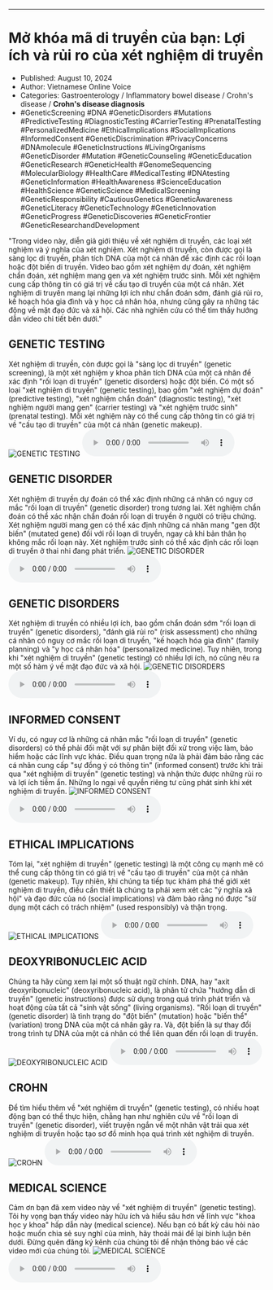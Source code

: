 
---

# Mở khóa mã di truyền của bạn: Lợi ích và rủi ro của xét nghiệm di truyền

- Published: August 10, 2024
- Author: Vietnamese Online Voice
- Categories: Gastroenterology / Inflammatory bowel disease / Crohn's disease / **Crohn's disease diagnosis**
- #GeneticScreening #DNA #GeneticDisorders #Mutations #PredictiveTesting #DiagnosticTesting #CarrierTesting #PrenatalTesting #PersonalizedMedicine #EthicalImplications #SocialImplications #InformedConsent #GeneticDiscrimination #PrivacyConcerns #DNAmolecule #GeneticInstructions #LivingOrganisms #GeneticDisorder #Mutation #GeneticCounseling #GeneticEducation #GeneticResearch #GeneticHealth #GenomeSequencing #MolecularBiology #HealthCare #MedicalTesting #DNAtesting #GeneticInformation #HealthAwareness #ScienceEducation #HealthScience #GeneticScience #MedicalScreening #GeneticResponsibility #CautiousGenetics #GeneticAwareness #GeneticLiteracy #GeneticTechnology #GeneticInnovation #GeneticProgress #GeneticDiscoveries #GeneticFrontier #GeneticResearchandDevelopment

"Trong video này, diễn giả giới thiệu về xét nghiệm di truyền, các loại xét nghiệm và ý nghĩa của xét nghiệm. Xét nghiệm di truyền, còn được gọi là sàng lọc di truyền, phân tích DNA của một cá nhân để xác định các rối loạn hoặc đột biến di truyền. Video bao gồm xét nghiệm dự đoán, xét nghiệm chẩn đoán, xét nghiệm mang gen và xét nghiệm trước sinh. Mỗi xét nghiệm cung cấp thông tin có giá trị về cấu tạo di truyền của một cá nhân. Xét nghiệm di truyền mang lại những lợi ích như chẩn đoán sớm, đánh giá rủi ro, kế hoạch hóa gia đình và y học cá nhân hóa, nhưng cũng gây ra những tác động về mặt đạo đức và xã hội. Các nhà nghiên cứu có thể tìm thấy hướng dẫn video chi tiết bên dưới."


## GENETIC TESTING

Xét nghiệm di truyền, còn được gọi là "sàng lọc di truyền" (genetic screening), là một xét nghiệm y khoa phân tích DNA của một cá nhân để xác định "rối loạn di truyền" (genetic disorders) hoặc đột biến. Có một số loại "xét nghiệm di truyền" (genetic testing), bao gồm "xét nghiệm dự đoán" (predictive testing), "xét nghiệm chẩn đoán" (diagnostic testing), "xét nghiệm người mang gen" (carrier testing) và "xét nghiệm trước sinh" (prenatal testing). Mỗi xét nghiệm này có thể cung cấp thông tin có giá trị về "cấu tạo di truyền" của một cá nhân (genetic makeup).
![GENETIC TESTING](https://http-archiver-apis-production-80.schnworks.com/storage/images/transitions/2024-08-10/transition--20230780226-Montserrat-Regular-1A237E.jpg)
<audio controls>
    <source src="https://http-archiver-apis-production-80.schnworks.com/storage/storage/audio/file-13742943835.mp3" type="audio/mpeg">
</audio>



## GENETIC DISORDER

Xét nghiệm di truyền dự đoán có thể xác định những cá nhân có nguy cơ mắc "rối loạn di truyền" (genetic disorder) trong tương lai. Xét nghiệm chẩn đoán có thể xác nhận chẩn đoán rối loạn di truyền ở người có triệu chứng. Xét nghiệm người mang gen có thể xác định những cá nhân mang "gen đột biến" (mutated gene) đối với rối loạn di truyền, ngay cả khi bản thân họ không mắc rối loạn này. Xét nghiệm trước sinh có thể xác định các rối loạn di truyền ở thai nhi đang phát triển.
![GENETIC DISORDER](https://http-archiver-apis-production-80.schnworks.com/storage/images/transitions/2024-08-10/transition--15817365310-Montserrat-Black-303F9F.jpg)
<audio controls>
    <source src="https://http-archiver-apis-production-80.schnworks.com/storage/storage/audio/file-10598996556.mp3" type="audio/mpeg">
</audio>



## GENETIC DISORDERS

Xét nghiệm di truyền có nhiều lợi ích, bao gồm chẩn đoán sớm "rối loạn di truyền" (genetic disorders), "đánh giá rủi ro" (risk assessment) cho những cá nhân có nguy cơ mắc rối loạn di truyền, "kế hoạch hóa gia đình" (family planning) và "y học cá nhân hóa" (personalized medicine). Tuy nhiên, trong khi "xét nghiệm di truyền" (genetic testing) có nhiều lợi ích, nó cũng nêu ra một số hàm ý về mặt đạo đức và xã hội.
![GENETIC DISORDERS](https://http-archiver-apis-production-80.schnworks.com/storage/images/transitions/2024-08-10/transition-16907903737-Montserrat-Bold-283593.jpg)
<audio controls>
    <source src="https://http-archiver-apis-production-80.schnworks.com/storage/storage/audio/file-19838175761.mp3" type="audio/mpeg">
</audio>



## INFORMED CONSENT

Ví dụ, có nguy cơ là những cá nhân mắc "rối loạn di truyền" (genetic disorders) có thể phải đối mặt với sự phân biệt đối xử trong việc làm, bảo hiểm hoặc các lĩnh vực khác. Điều quan trọng nữa là phải đảm bảo rằng các cá nhân cung cấp "sự đồng ý có thông tin" (informed consent) trước khi trải qua "xét nghiệm di truyền" (genetic testing) và nhận thức được những rủi ro và lợi ích tiềm ẩn. Những lo ngại về quyền riêng tư cũng phát sinh khi xét nghiệm di truyền.
![INFORMED CONSENT](https://http-archiver-apis-production-80.schnworks.com/storage/images/transitions/2024-08-10/transition-7687227852-Montserrat-Medium-7B1FA2.jpg)
<audio controls>
    <source src="https://http-archiver-apis-production-80.schnworks.com/storage/storage/audio/file-14753951982.mp3" type="audio/mpeg">
</audio>



## ETHICAL IMPLICATIONS

Tóm lại, "xét nghiệm di truyền" (genetic testing) là một công cụ mạnh mẽ có thể cung cấp thông tin có giá trị về "cấu tạo di truyền" của một cá nhân (genetic makeup). Tuy nhiên, khi chúng ta tiếp tục khám phá thế giới xét nghiệm di truyền, điều cần thiết là chúng ta phải xem xét các "ý nghĩa xã hội" và đạo đức của nó (social implications) và đảm bảo rằng nó được "sử dụng một cách có trách nhiệm" (used responsibly) và thận trọng.
![ETHICAL IMPLICATIONS](https://http-archiver-apis-production-80.schnworks.com/storage/images/transitions/2024-08-10/transition-13380411001-Montserrat-Medium-4A148C.jpg)
<audio controls>
    <source src="https://http-archiver-apis-production-80.schnworks.com/storage/storage/audio/file-5982033227.mp3" type="audio/mpeg">
</audio>



## DEOXYRIBONUCLEIC ACID

Chúng ta hãy cùng xem lại một số thuật ngữ chính. DNA, hay "axit deoxyribonucleic" (deoxyribonucleic acid), là phân tử chứa "hướng dẫn di truyền" (genetic instructions) được sử dụng trong quá trình phát triển và hoạt động của tất cả "sinh vật sống" (living organisms). "Rối loạn di truyền" (genetic disorder) là tình trạng do "đột biến" (mutation) hoặc "biến thể" (variation) trong DNA của một cá nhân gây ra. Và, đột biến là sự thay đổi trong trình tự DNA của một cá nhân có thể liên quan đến rối loạn di truyền.
![DEOXYRIBONUCLEIC ACID](https://http-archiver-apis-production-80.schnworks.com/storage/images/transitions/2024-08-10/transition--17884649380-Montserrat-Bold-880E4F.jpg)
<audio controls>
    <source src="https://http-archiver-apis-production-80.schnworks.com/storage/storage/audio/file-30563941738.mp3" type="audio/mpeg">
</audio>



## CROHN

Để tìm hiểu thêm về "xét nghiệm di truyền" (genetic testing), có nhiều hoạt động bạn có thể thực hiện, chẳng hạn như nghiên cứu về "rối loạn di truyền" (genetic disorder), viết truyện ngắn về một nhân vật trải qua xét nghiệm di truyền hoặc tạo sơ đồ minh họa quá trình xét nghiệm di truyền.
![CROHN](https://http-archiver-apis-production-80.schnworks.com/storage/images/transitions/2024-08-10/transition--57980538309-Montserrat-Black-880E4F.jpg)
<audio controls>
    <source src="https://http-archiver-apis-production-80.schnworks.com/storage/storage/audio/file-12215510545.mp3" type="audio/mpeg">
</audio>



## MEDICAL SCIENCE

Cảm ơn bạn đã xem video này về "xét nghiệm di truyền" (genetic testing). Tôi hy vọng bạn thấy video này hữu ích và hiểu sâu hơn về lĩnh vực "khoa học y khoa" hấp dẫn này (medical science). Nếu bạn có bất kỳ câu hỏi nào hoặc muốn chia sẻ suy nghĩ của mình, hãy thoải mái để lại bình luận bên dưới. Đừng quên đăng ký kênh của chúng tôi để nhận thông báo về các video mới của chúng tôi.
![MEDICAL SCIENCE](https://http-archiver-apis-production-80.schnworks.com/storage/images/transitions/2024-08-10/transition-40236306400-Montserrat-ExtraBold-4A148C.jpg)
<audio controls>
    <source src="https://http-archiver-apis-production-80.schnworks.com/storage/storage/audio/file-13515551560.mp3" type="audio/mpeg">
</audio>

